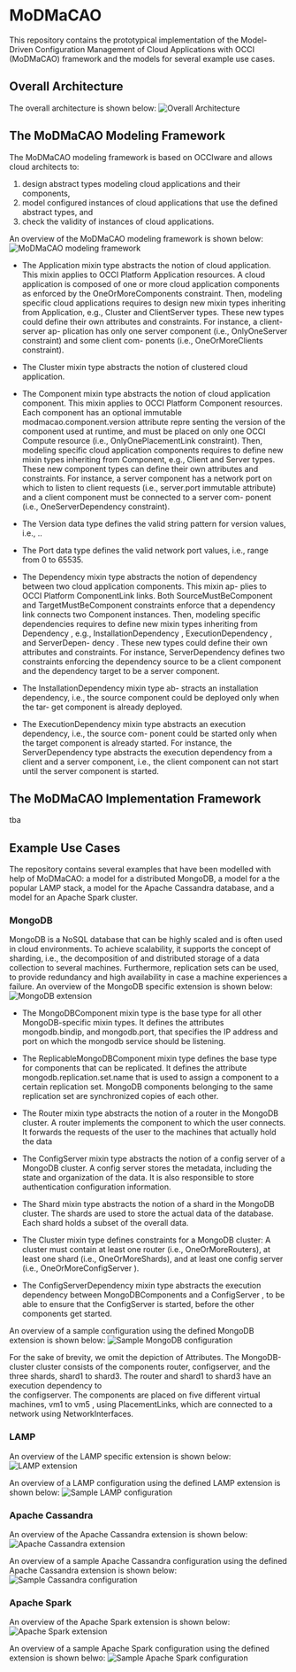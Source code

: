# MoDMaCAO
This repository contains the prototypical implementation of the Model-Driven Configuration Management
of Cloud Applications with OCCI (MoDMaCAO) framework and the models for several example use cases.

## Overall Architecture
The overall architecture is shown below:
![Overall Architecture](/doc/overall-architecture.png "Overall Architecture")


## The MoDMaCAO Modeling Framework
The MoDMaCAO modeling framework is
based on OCCIware and allows cloud architects to: 
1.  design abstract types modeling cloud applications  and  their  components, 
2.  model  configured instances of cloud applications that use the defined abstract types, and 
3.  check the validity of instances of cloud applications.

An overview of the MoDMaCAO modeling framework is shown below:
![MoDMaCAO modeling framework](/doc/modmacao-modeling-framework.jpg "MoDMaCAO modeling framework")

* The Application mixin  type  abstracts  the  notion  of  cloud  application. This  mixin  applies
to  OCCI  Platform Application resources. A cloud  application  is  composed  of  one  or  more
cloud application components as enforced by the OneOrMoreComponents constraint. Then, modeling specific cloud applications 
requires to design new  mixin  types  inheriting  from Application, e.g., Cluster and ClientServer types. These new  types  
could  define  their  own  attributes  and constraints. For  instance,   a  client-server  ap-
plication  has  only  one  server  component  (i.e., OnlyOneServer constraint) and some client com-
ponents (i.e., OneOrMoreClients constraint).

* The Cluster mixin  type  abstracts  the  notion  of
clustered cloud application.

* The Component mixin  type  abstracts  the  notion of cloud application component.  This mixin applies to OCCI Platform
Component resources. Each   component   has   an   optional   immutable modmacao.component.version attribute  repre
senting the version of the component used at runtime,  and  must  be  placed  on  only  one  OCCI
Compute resource (i.e., OnlyOnePlacementLink constraint).  Then, modeling specific cloud application components requires to 
define new mixin types  inheriting  from Component, e.g., Client and Server
types.  These new component types can  define  their  own  attributes  and  constraints.
For instance,  a server component has a network port  on  which  to  listen  to  client  requests  (i.e., server.port
immutable  attribute)  and  a  client component  must  be  connected  to  a  server  com-
ponent (i.e., OneServerDependency constraint).

* The Version data type defines the valid string pattern for version values, i.e., <major>.<minor>.

* The Port data type defines the valid network port values, i.e., range from 0 to 65535.

* The Dependency mixin type abstracts the notion of dependency    between    two    cloud
application    components.         This    mixin    ap-
plies     to     OCCI     Platform
ComponentLink
links.        Both
SourceMustBeComponent
and
TargetMustBeComponent
constraints    enforce
that a dependency link connects two
Component
instances.  Then, modeling specific dependencies
requires to define new mixin types inheriting from
Dependency
,   e.g.,
InstallationDependency
,
ExecutionDependency
,     and
ServerDepen-
dency
.      These  new  types  could  define  their
own  attributes  and  constraints.     For  instance,
ServerDependency
defines    two    constraints
enforcing  the  dependency  source  to  be  a  client
component  and  the  dependency  target  to  be  a
server component.

* The InstallationDependency
mixin   type   ab-
stracts an installation dependency, i.e., the source
component could be deployed only when the tar-
get component is already deployed.

* The ExecutionDependency mixin type abstracts
an  execution  dependency,  i.e.,  the  source  com-
ponent  could  be  started  only  when  the  target
component  is  already  started.   For  instance,  the
ServerDependency type abstracts the execution
dependency from a client and a server component,
i.e.,  the  client  component can  not  start  until  the
server component is started.


## The MoDMaCAO Implementation Framework
tba

## Example Use Cases
The repository contains several examples that have been modelled with help of MoDMaCAO: a model
for a distributed MongoDB, a model for a the popular LAMP stack, a model for the Apache
Cassandra database, and a model for an Apache Spark cluster.

### MongoDB
MongoDB  is  a  NoSQL  database  that  can  be  highly scaled and is often used in cloud environments.   To
achieve scalability, it supports the concept of sharding, i.e., the decomposition of and distributed storage
of a data collection to several machines. Furthermore, replication sets can be used,  to provide redundancy
and high availability in case a machine experiences a failure.
An overview of the MongoDB specific extension is shown below:
![MongoDB extension](/doc/mongodb-extension.jpg "MongoDB extension")

* The MongoDBComponent mixin type is the base type for all other MongoDB-specific mixin types.
It  defines  the  attributes mongodb.bindip, and mongodb.port, that specifies the IP address and
port on which the mongodb service should be listening.

* The ReplicableMongoDBComponent mixin type   defines   the   base   type   for   components
that  can  be  replicated.    It  defines  the  attribute mongodb.replication.set.name
that  is  used to assign a component to a certain replication set. MongoDB  components  belonging  to  the  same
replication  set  are  synchronized  copies  of  each other.

* The Router mixin type abstracts the notion of a router in the MongoDB cluster.  A router implements the component to which the 
user connects. It  forwards  the  requests  of  the  user  to  the  machines that actually hold the data

* The ConfigServer mixin type abstracts the notion of a config server of a MongoDB cluster. A config server stores the metadata,
including the state and organization of the data.  It is also responsible to store authentication configuration information.

* The Shard mixin  type  abstracts  the  notion  of  a shard in  the  MongoDB  cluster.   The  shards  are
used to store the actual data of the database. Each shard holds a subset of the overall data.

* The Cluster mixin type defines constraints for a MongoDB cluster: A cluster must contain at least one router (i.e., 
OneOrMoreRouters), at least one shard (i.e., OneOrMoreShards),  and at least one config server (i.e., OneOrMoreConfigServer
).

* The ConfigServerDependency mixin type abstracts   the   execution   dependency   between MongoDBComponents and a ConfigServer
, to be able to ensure that the ConfigServer is started, before the other components get started.

An overview of a sample configuration using the defined MongoDB extension is shown below:
![Sample MongoDB configuration](/doc/mongodb-cluster-simplified-representation-updated.jpg "Sample MongoDB configuration")

For  the  sake  of  brevity,  we  omit  the  depiction  of Attributes.   The  MongoDB-cluster cluster consists of the components 
router, configserver, and the  three  shards, shard1 to shard3. The router and shard1 to shard3 have an execution dependency to  
the configserver. The  components  are  placed on five different virtual machines, vm1 to vm5 , using
PlacementLinks, which are connected to a network using NetworkInterfaces.


### LAMP
An overview of the LAMP specific extension is shown below:
![LAMP extension](/doc/lamp-extension.jpg "LAMP extension")

An overview of a LAMP configuration using the defined LAMP extension is shown below:
![Sample LAMP configuration](/doc/lamp-cluster.jpg "Sample LAMP configuration")

### Apache Cassandra
An overview of the Apache Cassandra extension is shown below:
![Apache Cassandra extension](/doc/apache-cassandra-extension.jpg "Apache Cassandra extension")

An overview of a sample Apache Cassandra configuration using the defined Apache Cassandra extension is shown below:
![Sample Cassandra configuration](/doc/apache-cassandra-cluster.jpg "Sample Apache Cassandra configuration")

### Apache Spark
An overview of the Apache Spark extension is shown below:
![Apache Spark extension](/doc/apache-spark-extension.jpg "Apache Spark extension")

An overview of a sample Apache Spark configuration using the defined extension is shown belwo:
![Sample Apache Spark configuration](/doc/apache-spark-cluster.jpg "Sample Apache Spark configuration")

